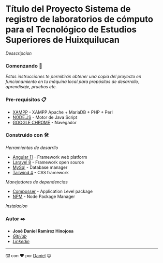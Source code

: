 # Título del Proyecto Sistema de registro de laboratorios de cómputo para el Tecnológico de Estudios Superiores de Huixquilucan

_Desscripcion_

### Comenzando 🚀

_Estas instrucciones te permitirán obtener una copia del proyecto en funcionamiento en tu máquina local para propósitos de desarrollo, aprendisaje, pruebas etc._

### Pre-requisitos 📋

- [XAMPP](https://www.apachefriends.org/es/index.html) - XAMPP Apache + MariaDB + PHP + Perl
- [NODE.JS](https://nodejs.org/es/) - Motor de Java Script
- [GOOGLE CHROME](https://www.google.com/intl/es/chrome/?brand=UUXU&gclid=Cj0KCQjwpdqDBhCSARIsAEUJ0hMOwnh1A7jEGuXg_DghIYorR-zqyD6p2QluKyOtP9VgFzqtwT8fvwMaArC5EALw_wcB&gclsrc=aw.ds) - Navegador

### Construido con 🛠️

_Herramientas de desarrllo_

- [Angular 11](https://angular.io/) - Framework web platform
- [Laravel 8](https://laravel.com/) - Framework open source
- [MySql](https://www.mysql.com/) - Database manager
- [Tailwind 4](https://tailwindcss.com/) - CSS framework

_Manejadores de dependencias_

- [Composser](https://getcomposer.org/) - Application Level package
- [NPM](https://www.npmjs.com/) - Node Package Manager

_Instalacion_


### Autor ✒️

- **José Daniel Ramirez Hinojosa**
- _[GitHub](https://github.com/d3structiv3)_
- _[Linkedin](https://www.linkedin.com/in/jdrhmx/)_

---

⌨️ con ❤️ por [Daniel](https://github.com/d3structiv3) 😊
